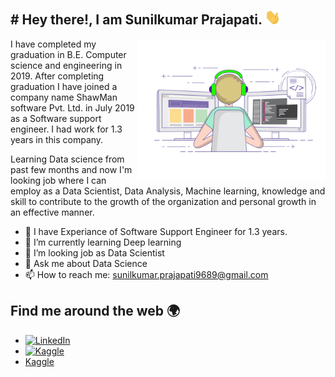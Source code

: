 <h2> # Hey there!, I am Sunilkumar Prajapati. <img src="https://github.com/Sunilkpraja/Sunilkpraja/blob/main/Hi.gif" width="25"></h2>

<img align="right" src="https://github.com/Sunilkpraja/Sunilkpraja/blob/main/gif3.gif" width="300"/>

I have completed my graduation in B.E. Computer science and engineering in 2019. After completing graduation I have joined a company name ShawMan software Pvt. Ltd. in July 2019 as a Software support engineer. I had work for 1.3 years in this company.

Learning Data science from past few months and now I'm looking job where I can employ as a Data Scientist, Data Analysis, Machine learning, knowledge and skill to contribute to the growth of the organization and personal growth in an effective manner.

- 🔭 I have Experiance of Software Support Engineer for 1.3 years.
- 🌱 I’m currently learning Deep learning
- 🤔 I’m looking job as Data Scientist
- 💬 Ask me about Data Science
- 📫 How to reach me: [sunilkumar.prajapati9689@gmail.com](mailto:sunilkumar.prajapati9689@gmail.com)


## Find me around the web 🌍


- [![LinkedIn](https://img.shields.io/badge/linkedin-%230077B5.svg?style=for-the-badge&logo=linkedin&logoColor=white)](https://www.linkedin.com/in/sunilkumarprajapati/)
- [![Kaggle](https://img.shields.io/badge/kaggle-%230077B5.svg?style=for-the-badge&logo=kaggle&logoColor=white)](https://www.kaggle.com/sunilkprajapati13)
- [Kaggle](https://www.kaggle.com/sunilkprajapati13)





